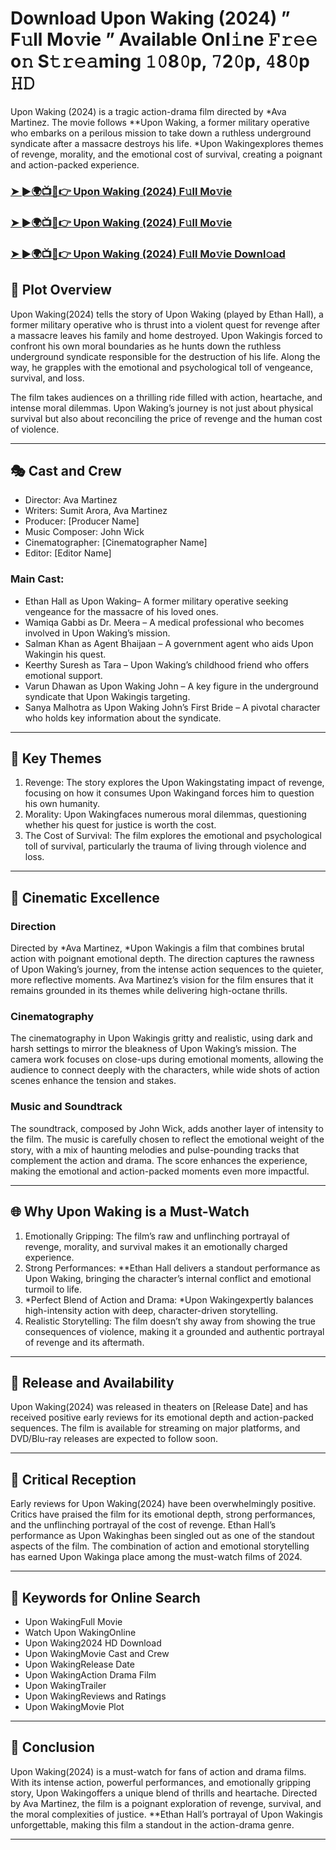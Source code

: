 # Download Upon Waking (2024) ” F𝚞ll Mo𝚟ie ” Available Onl𝚒ne 𝙵𝚛𝚎𝚎 o𝚗 S𝚝𝚛𝚎𝚊ming 𝟷𝟶8𝟶p, 𝟽2𝟶p, 𝟺8𝟶p 𝙷𝙳

Upon Waking (2024) is a tragic action-drama film directed by *Ava Martinez. The movie follows **Upon Waking, a former military operative who embarks on a perilous mission to take down a ruthless underground syndicate after a massacre destroys his life. *Upon Wakingexplores themes of revenge, morality, and the emotional cost of survival, creating a poignant and action-packed experience.

### [➤ ►🌍📺📱👉   Upon Waking (2024) F𝚞ll Mo𝚟ie](https://rb.gy/lw31j1)

### [➤ ►🌍📺📱👉   Upon Waking (2024) F𝚞ll Mo𝚟ie](https://rb.gy/lw31j1)

### [➤ ►🌍📺📱👉   Upon Waking (2024) F𝚞ll Mo𝚟ie Downl𝚘ad](https://rb.gy/lw31j1)

## 📖 Plot Overview

Upon Waking(2024) tells the story of Upon Waking (played by Ethan Hall), a former military operative who is thrust into a violent quest for revenge after a massacre leaves his family and home destroyed. Upon Wakingis forced to confront his own moral boundaries as he hunts down the ruthless underground syndicate responsible for the destruction of his life. Along the way, he grapples with the emotional and psychological toll of vengeance, survival, and loss.

The film takes audiences on a thrilling ride filled with action, heartache, and intense moral dilemmas. Upon Waking’s journey is not just about physical survival but also about reconciling the price of revenge and the human cost of violence.

---

## 🎭 Cast and Crew

- Director: Ava Martinez  
- Writers: Sumit Arora, Ava Martinez  
- Producer: [Producer Name]  
- Music Composer: John Wick  
- Cinematographer: [Cinematographer Name]  
- Editor: [Editor Name]  

### Main Cast:

- Ethan Hall as Upon Waking– A former military operative seeking vengeance for the massacre of his loved ones.  
- Wamiqa Gabbi as Dr. Meera – A medical professional who becomes involved in Upon Waking’s mission.  
- Salman Khan as Agent Bhaijaan – A government agent who aids Upon Wakingin his quest.  
- Keerthy Suresh as Tara – Upon Waking’s childhood friend who offers emotional support.  
- Varun Dhawan as Upon Waking John – A key figure in the underground syndicate that Upon Wakingis targeting.  
- Sanya Malhotra as Upon Waking John’s First Bride – A pivotal character who holds key information about the syndicate.

---

## 🌟 Key Themes

1. Revenge: The story explores the Upon Wakingstating impact of revenge, focusing on how it consumes Upon Wakingand forces him to question his own humanity.  
2. Morality: Upon Wakingfaces numerous moral dilemmas, questioning whether his quest for justice is worth the cost.  
3. The Cost of Survival: The film explores the emotional and psychological toll of survival, particularly the trauma of living through violence and loss.

---

## 🎥 Cinematic Excellence

### Direction  
Directed by *Ava Martinez, *Upon Wakingis a film that combines brutal action with poignant emotional depth. The direction captures the rawness of Upon Waking’s journey, from the intense action sequences to the quieter, more reflective moments. Ava Martinez’s vision for the film ensures that it remains grounded in its themes while delivering high-octane thrills.

### Cinematography  
The cinematography in Upon Wakingis gritty and realistic, using dark and harsh settings to mirror the bleakness of Upon Waking’s mission. The camera work focuses on close-ups during emotional moments, allowing the audience to connect deeply with the characters, while wide shots of action scenes enhance the tension and stakes.

### Music and Soundtrack  
The soundtrack, composed by John Wick, adds another layer of intensity to the film. The music is carefully chosen to reflect the emotional weight of the story, with a mix of haunting melodies and pulse-pounding tracks that complement the action and drama. The score enhances the experience, making the emotional and action-packed moments even more impactful.

---

## 🌐 Why Upon Waking is a Must-Watch

1. Emotionally Gripping: The film’s raw and unflinching portrayal of revenge, morality, and survival makes it an emotionally charged experience.  
2. Strong Performances: **Ethan Hall delivers a standout performance as Upon Waking, bringing the character’s internal conflict and emotional turmoil to life.  
3. *Perfect Blend of Action and Drama: *Upon Wakingexpertly balances high-intensity action with deep, character-driven storytelling.  
4. Realistic Storytelling: The film doesn’t shy away from showing the true consequences of violence, making it a grounded and authentic portrayal of revenge and its aftermath.

---

## 📅 Release and Availability

Upon Waking(2024) was released in theaters on [Release Date] and has received positive early reviews for its emotional depth and action-packed sequences. The film is available for streaming on major platforms, and DVD/Blu-ray releases are expected to follow soon.

---

## 📝 Critical Reception

Early reviews for Upon Waking(2024) have been overwhelmingly positive. Critics have praised the film for its emotional depth, strong performances, and the unflinching portrayal of the cost of revenge. Ethan Hall’s performance as Upon Wakinghas been singled out as one of the standout aspects of the film. The combination of action and emotional storytelling has earned Upon Wakinga place among the must-watch films of 2024.

---

## 🔑 Keywords for Online Search

- Upon WakingFull Movie  
- Watch Upon WakingOnline  
- Upon Waking2024 HD Download  
- Upon WakingMovie Cast and Crew  
- Upon WakingRelease Date  
- Upon WakingAction Drama Film  
- Upon WakingTrailer  
- Upon WakingReviews and Ratings  
- Upon WakingMovie Plot  

---

## 📢 Conclusion

Upon Waking(2024) is a must-watch for fans of action and drama films. With its intense action, powerful performances, and emotionally gripping story, Upon Wakingoffers a unique blend of thrills and heartache. Directed by Ava Martinez, the film is a poignant exploration of revenge, survival, and the moral complexities of justice. **Ethan Hall’s portrayal of Upon Wakingis unforgettable, making this film a standout in the action-drama genre.

---
